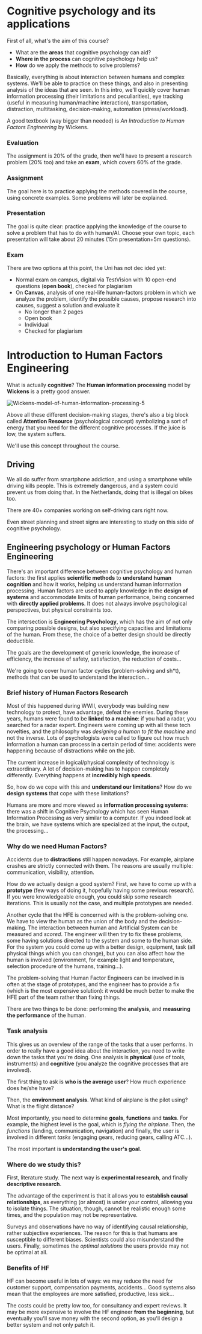 # Cognitive psychology and its applications

First of all, what's the aim of this course?

- What are the **areas** that cognitive psychology can aid?
- **Where in the process** can cognitive psychology help us?
- **How** do we apply the methods to solve problems?

Basically, everything is about interaction between humans and complex systems. We'll be able to practice on these things, and also in presenting analysis of the ideas that are seen. In this intro, we'll quickly cover human information processing (their limitations and peculiarities), eye tracking (useful in measuring human/machine interaction), transportation, distraction, multitasking, decision-making, automation (stress/workload).

A good textbook (way bigger than needed) is _An Introduction to Human Factors Engineering_ by Wickens.

### Evaluation

The assignment is 20% of the grade, then we'll have to present a research problem (20% too) and take an **exam**, which covers 60% of the grade.

### Assignment

The goal here is to practice applying the methods covered in the course, using concrete examples. Some problems will later be explained.

### Presentation

The goal is quite clear: practice applying the knowledge of the course to solve a problem that has to do with human/AI. Choose your own topic, each presentation will take about 20 minutes (15m presentation+5m questions).

### Exam

There are two options at this point, the Uni has not dec ided yet:

- Normal exam on campus, digital via TestVision with 10 open-end questions (**open book**), checked for plagiarism
- On **Canvas**, analysis of one real-life human-factors problem in which we analyze the problem, identify the possible causes, propose research into causes, suggest a solution and evaluate it
  - No longer than 2 pages
  - Open book
  - Individual
  - Checked for plagiarism

# Introduction to Human Factors Engineering

What is actually **cognitive**? The **Human information processing** model by **Wickens** is a pretty good answer.

![Wickens-model-of-human-information-processing-5](./res/Wickens-model-of-human-information-processing-5.jpg)

Above all these different decision-making stages, there's also a big block called **Attention Resource** (psychological concept) symbolizing a sort of energy that you need for the different cognitive processes. If the juice is low, the system suffers.

We'll use this concept throughout the course.

## Driving

We all do suffer from smartphone addiction, and using a smartphone while driving kills people. This is extremely dangerous, and a system could prevent us from doing that. In the Netherlands, doing that is illegal on bikes too.

There are 40+ companies working on self-driving cars right now.

Even street planning and street signs are interesting to study on this side of cognitive psychology.

## Engineering psychology or Human Factors Engineering

There's an important difference between cognitive psychology and human factors: the first applies **scientific methods** to **understand human cognition** and how it works, helping us understand human information processing. Human factors are used to apply knowledge in the **design of systems** and accommodate limits of human performance, being concerned with **directly applied problems**. It does not always involve psychological perspectives, but physical constraints too.

The intersection is **Engineering Psychology**, which has the aim of not only comparing possible designs, but also specifying capacities and limitations of the human. From these, the choice of a better design should be directly deductible.

The goals are the development of generic knowledge, the increase of efficiency, the increase of safety, satisfaction, the reduction of costs...

We're going to cover human factor cycles (problem-solving and sh\*t), methods that can be used to understand the interaction...

### Brief history of Human Factors Research

Most of this happened during WWII, everybody was building new technology to protect, have advantage, defeat the enemies. During these years, humans were found to be **linked to a machine**: if you had a radar, you searched for a radar expert. Engineers were coming up with all these tech novelties, and the philosophy was _designing a human to fit the machine_ and not the inverse. Lots of psychologists were called to figure out how much information a human can process in a certain period of time: accidents were happening because of distractions while on the job.

The current increase in logical/physical complexity of technology is extraordinary. A lot of decision-making has to happen completely differently. Everything happens at **incredibly high speeds**.

So, how do we cope with this and **understand our limitations**? How do we **design systems** that cope with these limitations?

Humans are more and more viewed as **information processing systems**: there was a shift in Cognitive Psychology which has seen Human Information Processing as very similar to a computer. If you indeed look at the brain, we have systems which are specialized at the input, the output, the processing...

### Why do we need Human Factors?

Accidents due to **distractions** still happen nowadays. For example, airplane crashes are strictly connected with them. The reasons are usually multiple: communication, visibility, attention.

How do we actually design a good system? First, we have to come up with a **prototype** (few ways of doing it, hopefully having some previous research). If you were knowledgeable enough, you could skip some research iterations. This is usually not the case, and multiple prototypes are needed.

Another cycle that the HFE is concerned with is the problem-solving one. We have to view the human as the union of the body and the decision-making. The interaction between human and Artificial System can be measured and _scored_. The engineer will then try to fix these problems, some having solutions directed to the system and some to the human side. For the system you could come up with a better design, equipment, task (all physical things which you can change), but you can also affect how the human is involved (environment, for example light and temperature, selection procedure of the humans, training...).

The problem-solving that Human Factor Engineers can be involved in is often at the stage of prototypes, and the engineer has to provide a fix (which is the most expensive solution): it would be much better to make the HFE part of the team rather than fixing things.

There are two things to be done: performing the **analysis**, and **measuring the performance** of the human.

### Task analysis

This gives us an overview of the range of the tasks that a user performs. In order to really have a good idea about the interaction, you need to write down the tasks that you're doing. One analysis is **physical** (use of tools, instruments) and **cognitive** (you analyze the cognitive processes that are involved).

The first thing to ask is **who is the average user**? How much experience does he/she have?

Then, the **environment analysis**. What kind of airplane is the pilot using? What is the flight distance?

Most importantly, you need to determine **goals**, **functions** and **tasks**. For example, the highest level is the goal, which is _flying the airplane_. Then, the _functions_ (landing, communication, navigation) and finally, the user is involved in different _tasks_ (engaging gears, reducing gears, calling ATC...).

The most important is **understanding the user's goal**.

### Where do we study this?

First, literature study. The next way is **experimental research**, and finally **descriptive research**.

The advantage of the experiment is that it allows you to **establish causal relationships**, as everything (or almost) is under your control, allowing you to isolate things. The situation, though, cannot be realistic enough some times, and the population may not be representative.

Surveys and observations have no way of identifying causal relationship, rather subjective experiences. The reason for this is that humans are susceptible to different biases. Scientists could also misunderstand the users. Finally, sometimes the _optimal solutions_ the users provide may not be optimal at all.

### Benefits of HF

HF can become useful in lots of ways: we may reduce the need for customer support, compensation payments, accidents... Good systems also mean that the employees are more satisfied, productive, less sick...

The costs could be pretty low too, for consultancy and expert reviews. It may be more expensive to involve the HF engineer **from the beginning**, but eventually you'll save money with the second option, as you'll design a better system and not only patch it.
